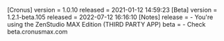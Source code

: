 [Cronus]
version = 1.0.10
released = 2021-01-12 14:59:23 
[Beta]
version = 1.2.1-beta.105
released = 2022-07-12 16:16:10 
[Notes]
release =  - You're using the ZenStudio MAX Edition (THIRD PARTY APP)
beta =  - Check beta.cronusmax.com

